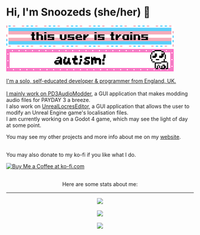 <h1> Hi, I'm Snoozeds (she/her) 👋</h1>

<p>
  <a href="https://blinkies.cafe/">
    <img src="trains.gif">
  </a> 
  <br/>
  <a href="https://blinkies.cafe/">
    <img src="autism.gif"
      </a>
  </p>

<p>I'm a solo, self-educated developer & programmer from England, UK.<br /><br/>
I mainly work on <a href="https://github.com/Snoozeds/PD3AudioModder" target="_blank">PD3AudioModder</a>, a GUI application that makes modding audio files for PAYDAY 3 a breeze. <br />
I also work on <a href="https://github.com/snoozeds/UnrealLocresEditor" target="_blank">UnrealLocresEditor</a>, a GUI application that allows the user to modify an Unreal Engine game's localisation files.<br />
I am currently working on a Godot 4 game, which may see the light of day at some point. </p>
You may see my other projects and more info about me on my <a href="https://snoozeds.com" target="_blank">website</a>.
<br />
<br />
<p>You may also donate to my ko-fi if you like what I do.</p>
<a href='https://ko-fi.com/Snoozeds' target='_blank'><img height='36' style='border:0px;height:36px;' src='https://cdn.ko-fi.com/cdn/kofi1.png?v=3' border='0' alt='Buy Me a Coffee at ko-fi.com'/></a>
<br />
<br />
<p align="center">Here are some stats about me:</p>
<hr class="solid">
<div align="center">
  <img src="https://skillicons.dev/icons?i=unrealengine,godot,cs,js,python,visualstudio,vscode,blender,nodejs,ps&theme=dark&perline=5"/>
</div>
</p>
<p align="center">
<img width="400px" src="https://github-stats-git-main-snoozeds-projects.vercel.app/api?username=snoozeds&include_all_commits=true&hide=issues,contribs&theme=midnight-purple&count_private=true&show_icons=true" />
</p>
<p align="center">
  <img width="400px" src="https://github-stats-git-main-snoozeds-projects.vercel.app/api/top-langs?username=Snoozeds&show_icons=true&locale=en&layout=compact&hide_border=false&cache_seconds=1800&langs_count=8&theme=midnight-purple" />
</p>
